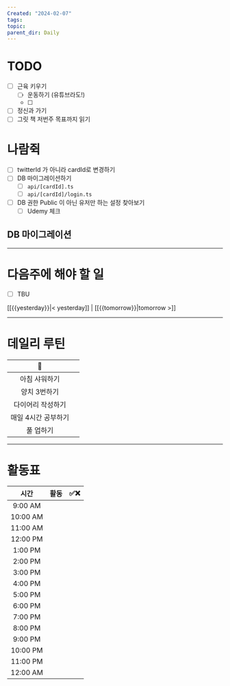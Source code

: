 ```yaml
---
Created: "2024-02-07"
tags: 
topic: 
parent_dir: Daily
---
```

# TODO
- [ ] 근육 키우기
	- [ ] 운동하기 (유튜브라도!)
	- [ ] 
- [ ] 정신과 가기
- [ ] 그릿 책 저번주 목표까지 읽기
# 나람쥑
- [ ] twitterId 가 아니라 cardId로 변경하기
- [ ] DB 마이그레이션하기
	- [ ] `api/[cardId].ts`
	- [ ] `api/[cardId]/login.ts`
- [ ] DB 권한 Public 이 아닌 유저만 하는 설정 찾아보기
	- [ ] Udemy 체크

## DB 마이그레이션

----
# 다음주에 해야 할 일
- [ ] TBU 
  
[[{{yesterday}}|< yesterday]] | [[{{tomorrow}}|tomorrow >]]  
  
---  
# 데일리 루틴
|         🐣          |     |
|:-------------------:|:---:|
|    아침 샤워하기    |     |
|    양치 3번하기     |     |
|  다이어리 작성하기  |     |
| 매일 4시간 공부하기 |     |
|      풀 업하기      |     |

----
# 활동표
| 시간 | 활동 | ✅❌ |
| :--: | :--: | ---- |
| 9:00 AM |  |  |
| 10:00 AM |  |  |
| 11:00 AM |  |  |
| 12:00 PM |  |  |
| 1:00 PM |  |  |
| 2:00 PM |  |  |
| 3:00 PM |  |  |
| 4:00 PM |  |  |
| 5:00 PM |  |  |
| 6:00 PM |  |  |
| 7:00 PM |  |  |
| 8:00 PM |  |  |
| 9:00 PM |  |  |
| 10:00 PM |  |  |
| 11:00 PM |  |  |
| 12:00 AM |  |  |
